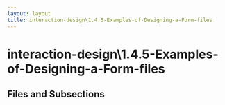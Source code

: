 ```yaml
---
layout: layout
title: interaction-design\1.4.5-Examples-of-Designing-a-Form-files
---
```


# interaction-design\1.4.5-Examples-of-Designing-a-Form-files

## Files and Subsections


